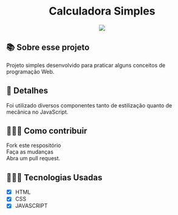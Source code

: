 <h1 align="center"> Calculadora Simples </h1>
<p align="center">
<img src="https://user-images.githubusercontent.com/102429743/162073754-5024a318-ab83-4262-9818-868a87cf25e8.png"/>
</p>


<h2>📚 Sobre esse projeto </h2>
<p> Projeto simples desenvolvido para praticar alguns conceitos de programação Web. </p>

<h2>🔎 Detalhes </h2>
<p> Foi utilizado diversos componentes tanto de estilização quanto de mecânica no JavaScript. </p>

<h2>👷🏻‍♂️ Como contribuir</h2>
<p> Fork este respositório <br>
Faça as mudanças<br>
Abra um pull request. </p>

## 👨🏻‍💻 Tecnologias Usadas
- [x] HTML<br>
- [x] CSS<br>
- [x] JAVASCRIPT
